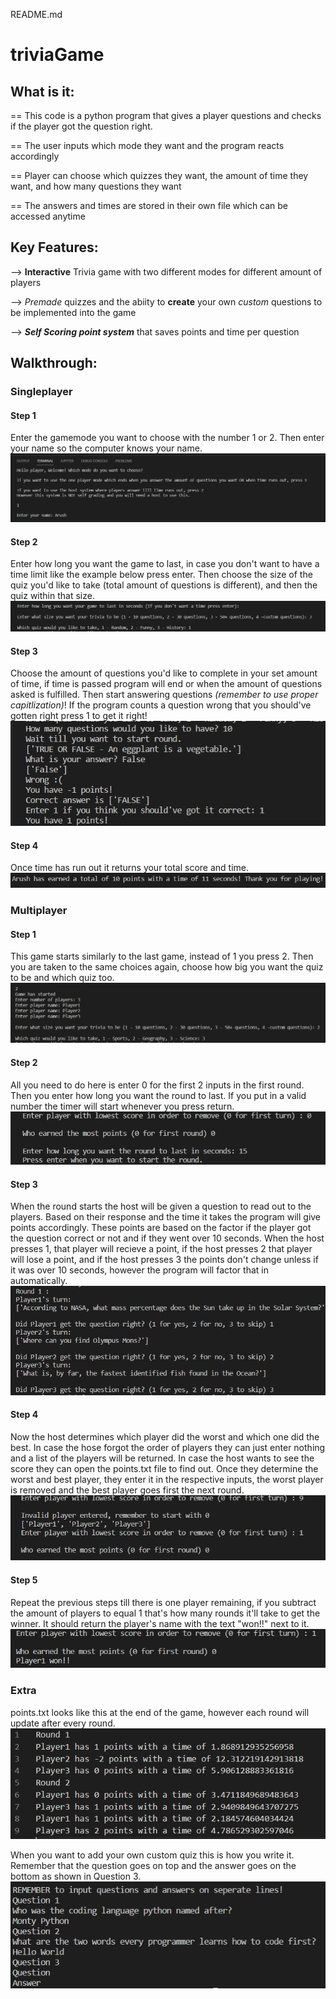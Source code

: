 README.md

# triviaGame #

## What is it: ##

== This code is a python program that gives a player questions and checks if the player got the question right.

== The user inputs which mode they want and the program reacts accordingly

== Player can choose which quizzes they want, the amount of time they want, and how many questions they want

== The answers and times are stored in their own file which can be accessed anytime 

## Key Features: ##

--> __Interactive__ Trivia game with two different modes for different amount of players

--> *Premade* quizzes and the abiity to __create__ your own *custom* questions to be implemented into the game

--> ___Self Scoring point system___ that saves points and time per question

## Walkthrough: ##
### Singleplayer ###
#### Step 1 ####
Enter the gamemode you want to choose with the number 1 or 2. Then enter your name so the computer knows your name.
![](image.png)
#### Step 2 ####
Enter how long you want the game to last, in case you don't want to have a time limit like the example below press enter. Then choose the size of the quiz you'd like to take (total amount of questions is different), and then the quiz within that size.
![](image_2.png)
#### Step 3 ####
Choose the amount of questions you'd like to complete in your set amount of time, if time is passed program will end or when the amount of questions asked is fulfilled. Then start answering questions *(remember to use proper capitlization)*! If the program counts a question wrong that you should've gotten right press 1 to get it right!
![](image_3.png)
#### Step 4 ####
Once time has run out it returns your total score and time.
![](image_4.png)

### Multiplayer ###
#### Step 1 ####
This game starts similarly to the last game, instead of 1 you press 2. Then you are taken to the same choices again, choose how big you want the quiz to be and which quiz too.
![](image_5.png)
#### Step 2 ####
All you need to do here is enter 0 for the first 2 inputs in the first round. Then you enter how long you want the round to last. If you put in a valid number the timer will start whenever you press return.
![](image_6.png)
#### Step 3 ####
When the round starts the host will be given a question to read out to the players. Based on their response and the time it takes the program will give points accordingly. These points are based on the factor if the player got the question correct or not and if they went over 10 seconds. When the host presses 1, that player will recieve a point, if the host presses 2 that player will lose a point, and if the host presses 3 the points don't change unless if it was over 10 seconds, however the program will factor that in automatically.
![](image_7.png)
#### Step 4 ####
Now the host determines which player did the worst and which one did the best. In case the hose forgot the order of players they can just enter nothing and a list of the players will be returned. In case the host wants to see the score they can open the points.txt file to find out. Once they determine the worst and best player, they enter it in the respective inputs, the worst player is removed and the best player goes first the next round. 
![image](image_8.png)
#### Step 5 ####
Repeat the previous steps till there is one player remaining, if you subtract the amount of players to equal 1 that's how many rounds it'll take to get the winner. It should return the player's name with the text "won!!" next to it.
![](image_9.png)
### Extra ###
points.txt looks like this at the end of the game, however each round will update after every round.
![](image_10.png)

When you want to add your own custom quiz this is how you write it. Remember that the question goes on top and the answer goes on the bottom as shown in Question 3.
![image](image_11.png)